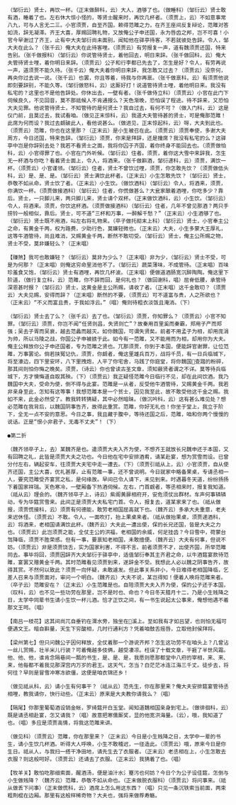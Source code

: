 <!-- { "loadSidebar": true } -->
    （邹衍云）贤士，再饮一杯。（正末做醉科，云）大人，酒够了也。（做睡科）（邹衍云）贤士敢有酒，睡着了也。左右休大惊小怪的，等贤士醒来时，再饮几杯者。（须贾上，云）不如意事常八九，可与人言无二三。小官须贾，自至齐国，赖得范雎之力，在齐王座间反复辩论，范雎对答如流，辞无凝滞。齐王大喜，厚赐回聘礼物，又放俺公子申还国，永为唇齿之邦，岂不可喜！小官今早谢过了齐王，止有中大夫邹衍尚未面别，闻知他在驿亭待客，不若就彼处告辞。令人，邹大夫在此么？（张千云）俺大夫在此待客哩。（须贾云）有劳报复一声，道有魏须贾还国，特来告别。（张千做报科）（邹衍云）你说管待贤士，着他回去，明日来辞。（张千做回科，云）俺大夫管待贤士哩，着你明日来辞。（须贾云）公子和行李都已先去了，怎生是好？令人，有劳再说一声，道须贾不能久待。（张千云）俺大夫着你明日来辞，我怎敢又过去？（须贾云）没奈何，再央你过去说一说。（张千云）也罢，你且等着，待我与你再禀。（张千做禀科，云）有须贾他说即刻要辞别，不能久等。（邹衍做怒科，云）这厮好打！说道管待贤士哩，着他明日来。我没有私宅的？这里也不是他告辞处。你休出去，一壁有者。（张千做侍立科）（须贾云）小官在此门下伺候良久，不见回音，莫不那祗候人不肯通报么？天色渐晚，恐怕误了程途。待不辞来，又恐怕大夫见罪。他说管待贤士，不知管待的是何贤士？我自过去，有何不可？（做入门科，云）这是仪门前，且莫过去，我试看咱。（做见正末惊科，云）我道大夫管待甚的贤士，可是俺那范雎！此席为何而设？我过去觑破此人，看他说甚么。（做进见，正末惊起科，云）呀，大夫到此也。（须贾云）范雎，你也在这里那？（正末云）是小生被召在此。（须贾云）须贾奉使，多谢大夫周方，今日还国，特来告辞。（邹衍云）须贾，你来是拜辞，还是撞席？我没有私宅的么？这驿亭中岂是你辞别去处？我若不看贤士之面，我将你囚于齐国，着你终身不能回去也。（须贾做怕科，云）小官得罪了也。小官在门外听候。（邹衍云）住者。须贾，着你这大雪中来辞我，怎生无一杯酒与你吃？看着贤士面上，令人，将酒来。（张千做斟酒，邹衍递科，云）须贾，满饮一杯。（须贾云）小官谨领。（邹衍云）住者，贤士不曾饮过哩，须贾，你怎敢先饮？（须贾做低头科，云）是、是、是。（邹衍云）贤士满饮此杯者。（正末云）小生怎敢先饮？（邹衍云）贤士，恭敬不如从命，贤士饮了者。（正末云）小生饮。（做饮酒科）（邹衍云）令人，将酒来，须贾，你满饮一杯。（须贾做接酒科）（邹衍云）住者，你慌做甚么？大瓮家酿着酒哩，你吃多少？靠后。贤士，一只脚儿来，两只脚儿来，贤士请个双杯。（正末做饮酒科，云）小生饮。（邹衍云）令人，将酒来。须贾，你饮这杯酒。（须贾做接酒科）（邹衍云）住者，几年不曾见那酒？两只手捞铃一般相似，靠后。贤士，可不道“三杯和万事，一醉解千愁？”（正末云）小生酒够了也。（邹衍云）贤士既不用酒，叫左右将礼物来。（卒子做托砌末上科）（邹衍云）贤士，小官奉主公之命，有黄金千两，权为路费，少助行色，莫嫌轻微也。（正末云）大夫，小生多蒙大王厚礼，这等牛酒管待，尚且难消，又赐黄金千两，断然不敢叨受。（邹衍云）贤士，俺主公所赐之物，贤士不受，莫非嫌轻么？（正末唱）

    【赚煞】我可也敢嫌轻？（邹衍云）莫非为少么？（正末唱）非为少，（邹衍云）贤士不受，可是为何那？（正末唱）则俺这穷命里消他不了。（邹衍云）蔬菜薄味，不成管待。（正末唱）百味珍羞食又饱，（邹衍云）贤士有酒哩，再饮几杯波。（正末唱）便做道酒肠宽沉醉陶陶。俺这里下阶道，（做行复立科，云）范雎，你不辞而回，是何礼也？（做回谢科，唱）屈脊低腰，承管待深恩甚时报？（邹衍云）贤士，这黄金是主公所赐，请收了者。（正末唱）这千金敢叨？（须贾云）大夫见赐，安得而辞？（正末唱）断然的不要，（须贾云）可不道富与贵，人之所欲也？（正末云）“不义而富且贵，于我如浮云。”（唱）俺则待粗衣淡饭且淹消。（下）

    （邹衍云）贤士去了么？（张千云）去了也。（邹衍云）须贾，你知罪么？（须贾云）小官不知罪。（邹衍云）须贾，你岂不闻“任贤则昌，失贤则亡”？故秦用百里奚而秦霸，郑用子产而郑强；吴去子胥而吴衰，越去范蠡而越灭。如你魏国，可谓失贤矣。前者不用孟子为相，却用庞涓为帅，所以马陵之战，你国公子申被掳于此。如今有一范雎，又不能用而为相，却用你为大夫。俺主公释放你公子申还国者，专为范雎之贤也。兀那须贾，你到于本国，便能辞官谢罪，让位范雎，万事罢论。倘若挟冤记仇，须贾，你觑者，俺这里雄兵百万，战将千员，有一日兵临城下，将至濠边，四下里安环，八下里拽炮，人平了你宅舍，马践了你庭堂，将你魏国查踏的粉碎，那其间则怕你悔之晚矣。须贾，（诗云）你也曾读古圣文章，须知蔽贤者谓之不详。莫等待兵临城下，方才懊悔道自取其殃。（下）（须贾云）我正疑怪范雎今日临行不见，却在此间饮酒。我乃魏国中大夫，受命为使，倒不得与此宴。范雎是一从者，反受他牛酒管待，又赐黄金千两。我若非亲身至此，怎知有这等事！我想范雎本是一个贫士，因见我至此，故不敢受他这千金之赐。我如不来，此金必然受了。教我转转猜疑，其中必然暗昧。（做沉吟科，云）这有甚么难见处？想必范雎在我背后，以魏国阴事告齐，故得此重赏。范雎，你好无礼也！你坐于堂上，我立于阶下，全无一点不安的意思。今日之事，我且藏于腹中，等待还国之后，范雎，咱和你两个慢慢的说话。正是“恨小非君子，无毒不丈夫”！（下）

    ●第二折

    （魏齐领卒子上，去）某魏齐是也。遣须贾大夫入齐为使，不想齐王就放长兄魏申还于本国，又有回聘之礼，此皆是须贾大夫之功也。今日他在宅中安排酒肴，请某赴宴，想为赏雪而设。已曾分付左右，辆起安车，往须贾大夫宅中走一遭去。（下）（须贾引祗从上，云）小官须贾，自从使齐还国，主公大喜，优礼甚厚，止有范雎一事，还不曾说明。今日就家中略备果桌，专请丞相一人，要究范雎受齐宴赏之私，是何缘故。早间已令人请下，未见到来。时遇暮冬天道，纷纷扬扬下着国家祥瑞。天色寒冷，一壁厢备下热酒伺候。左右，门首觑者，等丞相来时，报复我知道。（祗从云）理会的。（魏齐领卒子上，诗云）紫阁黄扉相府开，安危须仗出群材。车声何事辚辚动，专为华筵赏雪来。此间正是须贾大夫私宅门首。令人，报复去，道某家来了也。（祗从做报，须贾慌接科，云）须贾有何德能，敢劳老相国屈高就下也。（魏齐云）多承大夫重意，老夫来迟休怪。（须贾云）不敢。令人，一面吹打，抬上果桌来者。（祗从做抬果桌，须贾递酒科，云）将酒来，老相国请满饮此杯。（魏齐云）大夫此一遭出使，保的长兄还国，皆是大夫之力也。（须贾云）此岂须贾之能，全仗主公的洪福，老相国的余威，何足挂齿？今日雪中，荷蒙台驾降临，须贾不胜荣感。但有一事，要禀知老相国，未敢擅便。（魏齐云）大夫有何事，但说不妨。（须贾云）非是须贾饶舌，实为国家利害，不得不言。前者须贾不才，出使齐国，所举范雎同去。事毕将回，须贾因辞齐大夫邹衍于驿亭中，适值邹衍奉其主齐君之命，以牛酒筵宴款待范雎，宴罢又赠黄金千两。其时范雎看见须贾到来，遂辞金不受。我想此人必以魏之阴事告齐，故得其赏。不然何以致此？须贾一向怀疑，未敢遽发。但此事关系非小，今日难得老相国降临，乞差人召来与须贾面对，审问一个明白。（魏齐云）大夫不说，某岂得知！便着人唤将范雎来者。（卒子云）范雎安在？（正末云）小生范雎是也。自陪须贾大夫入齐为使，保的公子还于本国，（叹科，云）也不见一些功劳在那里，岂不是时也、命也？今日冬天腊月十二，乃是小生贱降之日，太学中同辈书生请小生饮一杯儿酒。恰才正饮之间，有一书生说起太公事来，俺想他遇不着那文王呵。（唱）

    【南吕一枝花】这其间尚兀自垂钓在渭水旁，独坐在溪上。至如我有才如吕望，也则怕无福可便遇文王。暗自斟量，天生下穷酸相，几时行通利方？凭着咱鼓舌摇唇，立取他封侯拜将。

    【梁州第七】但只问魏公子因何释放，全仗着那一个游说齐邦？怎生这功劳不在咱头上？几曾沾一丝儿赏赐，壮半米儿行装？可着俺越多伎俩，越受凄凉。枉误了十载文章，干捱了半世风霜。他、他、他，谁肯念隔巷间一瓢的书生，是、是、是，我愿则愿那都堂中八府的宰相，来、来、来，他每都不着我见那深宫内万岁的君王。这天气，怎当？白茫茫冰连江海三千丈。徒步去，将何往？早则是冒雪冲寒冻欲僵，这便是咱衣锦还乡！

    （做见祗从科，云）请小生有何事干？（祗从云）范先生，你在那里来？俺大夫安排筵宴管待丞相哩，教我请你，快行动些。（正末云）原来是大夫教你请我么？（唱）

    【隔尾】你那里葡萄酒设销金帐，罗绮筵开白玉堂。闻知道魏相国亲身到宅上。（做徘徊科，云）既是请丞相赴宴，怎又请我？（唱）故意把寒儒厮奖，显的他宽洪海量。（云），哦，我知道了也。（唱）多应是须贾高情，将我这范雎来讲。

    （做见科）（须贾云）范雎，你在那里来？（正末云）今日是小生贱降之日，太学中一辈的书生，请小生饮几杯酒。听得大人呼唤，小生不敢稽迟，一径造此。（须贾云）哦，原来今日是你生日。祗从人，与我扫一搭干净田地，请先生去了衣服者。（正末云）老丞相在上，小生怎敢去衣服？则这般呵好。（须贾云）还请去了衣服。（正末云）我猜着了也。（唱）

    【牧羊关】敢怕吃那细索面，醒酒汤，便是油汁水氵蹇污也何妨？今日个为公子设佳筵，怎倒与小生做贱降？（魏齐云）范雎，恭敬不如从命也。（正末做脱衣服科）（须贾云）将问事来。（祗从做丢下问事）（正末做慌科，云）酒席上怎么用这东西？（唱）只见一条沉铁索当前面，两束粗荆棍在边厢。那里有这般样稀奇物？大夫也，强将来做荐寿觞。

